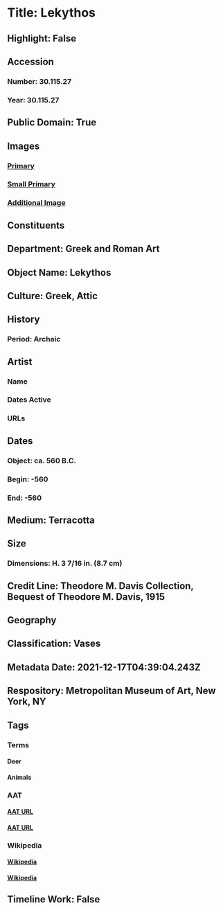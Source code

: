 # Title: Lekythos
## Highlight: False
## Accession
### Number: 30.115.27
### Year: 30.115.27
## Public Domain: True
## Images
### [Primary](https://images.metmuseum.org/CRDImages/gr/original/DP1062.jpg)
### [Small Primary](https://images.metmuseum.org/CRDImages/gr/web-large/DP1062.jpg)
### [Additional Image](https://images.metmuseum.org/CRDImages/gr/original/DP1062_30.115.27.jpg)
## Constituents
## Department: Greek and Roman Art
## Object Name: Lekythos
## Culture: Greek, Attic
## History
### Period: Archaic
## Artist
### Name
### Dates Active
### URLs
## Dates
### Object: ca. 560 B.C.
### Begin: -560
### End: -560
## Medium: Terracotta
## Size
### Dimensions: H. 3 7/16 in. (8.7 cm)
## Credit Line: Theodore M. Davis Collection, Bequest of Theodore M. Davis, 1915
## Geography
## Classification: Vases
## Metadata Date: 2021-12-17T04:39:04.243Z
## Respository: Metropolitan Museum of Art, New York, NY
## Tags
### Terms
#### Deer
#### Animals
### AAT
#### [AAT URL](http://vocab.getty.edu/page/aat/300250308)
#### [AAT URL](http://vocab.getty.edu/page/aat/300249525)
### Wikipedia
#### [Wikipedia]()
#### [Wikipedia]()
## Timeline Work: False
